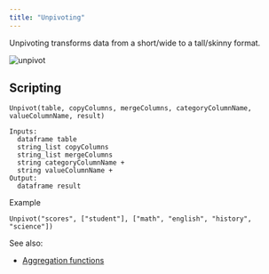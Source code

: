 ```yaml
---
title: "Unpivoting"
---
```


Unpivoting transforms data from a short/wide to a tall/skinny format.

![unpivot](unpivot.gif)

## Scripting

```
Unpivot(table, copyColumns, mergeColumns, categoryColumnName, valueColumnName, result)

Inputs:
  dataframe table
  string_list copyColumns
  string_list mergeColumns
  string categoryColumnName +
  string valueColumnName +
Output:
  dataframe result
```

Example

```
Unpivot("scores", ["student"], ["math", "english", "history", "science"])
```

See also:

* [Aggregation functions](functions/aggregation-functions.md)
